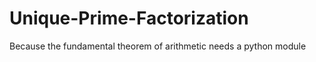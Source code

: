 Unique-Prime-Factorization
==========================

Because the fundamental theorem of arithmetic needs a python module 
